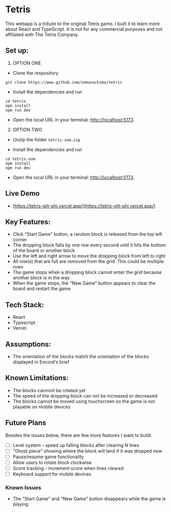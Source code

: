 # Tetris
This webapp is a tribute to the original Tetris game. I built it to learn more about React and TypeScript. It is not for any commercial purposes and not affiliated with The Tetris Company.

## Set up:

1. OPTION ONE
   
- Clone the respository

```
git clone https://www.github.com/somunachima/tetris
```

- Install the dependencies and run

```
cd tetris
npm install
npm run dev
```
- Open the local URL in your terminal: [http://localhost:5173](http://localhost:5173).

2. OPTION TWO

- Unzip the folder ```tetris-som.zip```

- Install the dependencies and run

```
cd tetris-som
npm install
npm run dev
```
- Open the local URL in your terminal: [http://localhost:5173](http://localhost:5173).

## Live Demo
- [https://tetris-gilt-phi.vercel.app/](https://tetris-gilt-phi.vercel.app/)

## Key Features:
- Click "Start Game" button, a random block is released from the top left corner
- The dropping block falls by one row every second until it hits the bottom of the board or another block
- Use the left and right arrow to move the dropping block from left to right
- All row(s) that are full are removed from the grid. This could be multiple rows
- The game stops when a dropping block cannot enter the grid because another block is in the way
- When the game stops, the "New Game" button appears to clear the board and restart the game

## Tech Stack:
- React
- Typescript
- Vercel

## Assumptions:
- The orientation of the blocks match the orientation of the blocks displayed in Encord's brief

## Known Limitations:
- The blocks cannont be rotated yet
- The speed of the dropping block can not be increased or decreased
- The blocks cannot be moved using touchscreen so the game is not playable on mobile devices

## Future Plans
Besides the issues below, there are few more features I want to build:
- [ ] Level system - speed up falling blocks after clearing N lines
- [ ] "Ghost piece" showing where the block will land if it was dropped now
- [ ] Pause/resume game functionality
- [ ] Allow users to rotate block clockwise
- [ ] Score tracking - increment score when lines cleared
- [ ] Keyboard support for mobile devices

### Known Issues
- The "Start Game" and "New Game" button disappears while the game is playing
